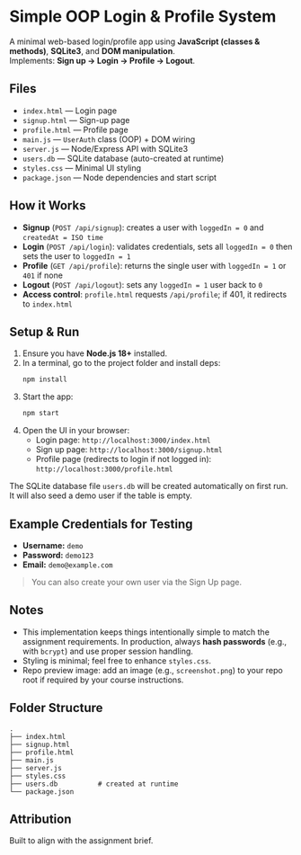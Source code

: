 # Simple OOP Login & Profile System

A minimal web-based login/profile app using **JavaScript (classes & methods)**, **SQLite3**, and **DOM manipulation**.  
Implements: **Sign up → Login → Profile → Logout**.

## Files
- `index.html` — Login page
- `signup.html` — Sign-up page
- `profile.html` — Profile page
- `main.js` — `UserAuth` class (OOP) + DOM wiring
- `server.js` — Node/Express API with SQLite3
- `users.db` — SQLite database (auto-created at runtime)
- `styles.css` — Minimal UI styling
- `package.json` — Node dependencies and start script

## How it Works
- **Signup** (`POST /api/signup`): creates a user with `loggedIn = 0` and `createdAt = ISO time`
- **Login** (`POST /api/login`): validates credentials, sets all `loggedIn = 0` then sets the user to `loggedIn = 1`
- **Profile** (`GET /api/profile`): returns the single user with `loggedIn = 1` or `401` if none
- **Logout** (`POST /api/logout`): sets any `loggedIn = 1` user back to `0`
- **Access control**: `profile.html` requests `/api/profile`; if 401, it redirects to `index.html`

## Setup & Run
1. Ensure you have **Node.js 18+** installed.
2. In a terminal, go to the project folder and install deps:
   ```bash
   npm install
   ```
3. Start the app:
   ```bash
   npm start
   ```
4. Open the UI in your browser:
   - Login page: `http://localhost:3000/index.html`
   - Sign up page: `http://localhost:3000/signup.html`
   - Profile page (redirects to login if not logged in): `http://localhost:3000/profile.html`

The SQLite database file `users.db` will be created automatically on first run. It will also seed a demo user if the table is empty.

## Example Credentials for Testing
- **Username:** `demo`  
- **Password:** `demo123`
- **Email:** `demo@example.com`

> You can also create your own user via the Sign Up page.

## Notes
- This implementation keeps things intentionally simple to match the assignment requirements. In production, always **hash passwords** (e.g., with `bcrypt`) and use proper session handling.
- Styling is minimal; feel free to enhance `styles.css`.
- Repo preview image: add an image (e.g., `screenshot.png`) to your repo root if required by your course instructions.

## Folder Structure
```
.
├── index.html
├── signup.html
├── profile.html
├── main.js
├── server.js
├── styles.css
├── users.db          # created at runtime
└── package.json
```

## Attribution
Built to align with the assignment brief.
